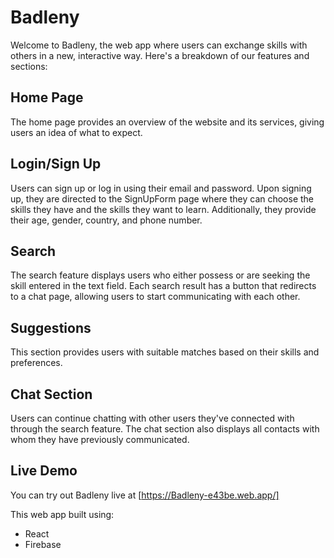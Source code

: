 # Badleny

Welcome to Badleny, the web app where users can exchange skills with others in a new, interactive way. Here's a breakdown of our features and sections:

## Home Page

The home page provides an overview of the website and its services, giving users an idea of what to expect.

## Login/Sign Up

Users can sign up or log in using their email and password. Upon signing up, they are directed to the SignUpForm page where they can choose the skills they have and the skills they want to learn. Additionally, they provide their age, gender, country, and phone number.

## Search

The search feature displays users who either possess or are seeking the skill entered in the text field. Each search result has a button that redirects to a chat page, allowing users to start communicating with each other.

## Suggestions

This section provides users with suitable matches based on their skills and preferences.

## Chat Section

Users can continue chatting with other users they've connected with through the search feature. The chat section also displays all contacts with whom they have previously communicated.

## Live Demo

You can try out Badleny live at [https://Badleny-e43be.web.app/]

This web app built using:

- React
- Firebase

